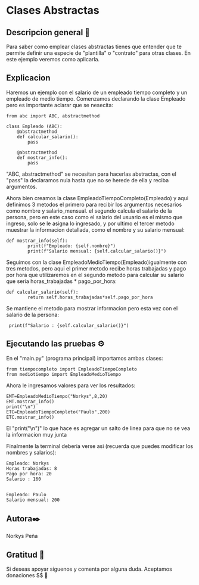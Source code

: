 # Clases Abstractas
## Descripcion general 🚀
Para saber como emplear clases abstractas tienes que entender que te permite definir una especie de "plantilla" o "contrato" para otras clases. En este ejemplo veremos como aplicarla.
## Explicacion 
Haremos un ejemplo con el salario de un empleado tiempo completo y un empleado de medio tiempo. Comenzamos declarando la clase Empleado pero es importante aclarar que se nesecita:
```
from abc import ABC, abstractmethod

class Empleado (ABC):
    @abstractmethod
    def calcular_salario():
        pass
    
    @abstractmethod
    def mostrar_info():
        pass
```
"ABC, abstractmethod" se necesitan para hacerlas abstractas, con el "pass" la declaramos nula hasta que no se herede de ella y reciba argumentos. 

Ahora bien creamos la clase  EmpleadoTiempoCompleto(Empleado) y aqui definimos 3 metodos el primero para recibir los argumentos necesarios como nombre y salario_mensual. el segundo calcula el salario de la persona, pero en este caso como el salario del usuario es el mismo que ingreso, solo se le asigna lo ingresado, y por ultimo el tercer metodo muestrar la informacion detallada, como el nombre y su salario mensual: 
```
def mostrar_info(self):
        print(f"Empleado: {self.nombre}")
        print(f"Salario mensual: {self.calcular_salario()}")
```
Seguimos con la clase EmpleadoMedioTiempo(Empleado)igualmente con tres metodos, pero aqui el primer metodo recibe horas trabajadas y pago por hora que utilizaremos en el segundo metodo para calcular su salario que seria horas_trabajadas * pago_por_hora:
```
def calcular_salario(self):
        return self.horas_trabajadas*self.pago_por_hora
```
Se mantiene el metodo para mostrar informacion pero esta vez con el salario de la persona:
```
 print(f"Salario : {self.calcular_salario()}")
```
## Ejecutando las pruebas ⚙️ 
En el "main.py" (programa principal) importamos ambas clases:
```
from tiempocompleto import EmpleadoTiempoCompleto
from mediotiempo import EmpleadoMedioTiempo
```
Ahora le ingresamos valores para ver los resultados:
```
EMT=EmpleadoMedioTiempo("Norkys",8,20)
EMT.mostrar_info()
print("\n")
ETC=EmpleadoTiempoCompleto("Paulo",200)
ETC.mostrar_info()
```
El "print("\n")" lo que hace es agregar un salto de linea para que no se vea la informacion muy junta 

Finalmente la terminal deberia verse asi (recuerda que puedes modificar los nombres y salarios):
```
Empleado: Norkys
Horas trabajadas: 8 
Pago por hora: 20   
Salario : 160       


Empleado: Paulo     
Salario mensual: 200

```
## Autora✒️
Norkys Peña

## Gratitud 🎁
Si deseas apoyar siguenos y comenta por alguna duda. Aceptamos donaciones $$ 🤑

